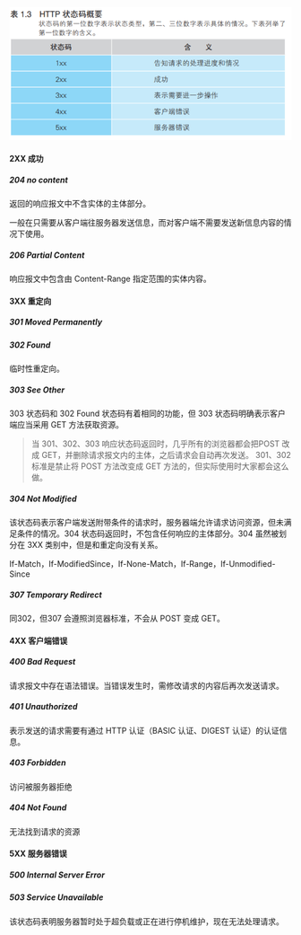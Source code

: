 ![1569479058430](../_assets/image/1569479058430.png)

#### 2XX 成功

##### 204 no content

返回的响应报文中不含实体的主体部分。

一般在只需要从客户端往服务器发送信息，而对客户端不需要发送新信息内容的情况下使用。

##### 206 Partial Content

响应报文中包含由 Content-Range 指定范围的实体内容。



#### 3XX 重定向

##### 301 Moved Permanently

##### 302 Found

临时性重定向。

##### 303 See Other

303 状态码和 302 Found 状态码有着相同的功能，但 303 状态码明确表示客户端应当采用 GET 方法获取资源。

> 当 301、302、303 响应状态码返回时，几乎所有的浏览器都会把POST 改成 GET，并删除请求报文内的主体，之后请求会自动再次发送。
> 301、302 标准是禁止将 POST 方法改变成 GET 方法的，但实际使用时大家都会这么做。

##### 304 Not Modified

该状态码表示客户端发送附带条件的请求时，服务器端允许请求访问资源，但未满足条件的情况。304 状态码返回时，不包含任何响应的主体部分。304 虽然被划分在 3XX 类别中，但是和重定向没有关系。

If-Match，If-ModifiedSince，If-None-Match，If-Range，If-Unmodified-Since 

##### 307 Temporary Redirect

同302，但307 会遵照浏览器标准，不会从 POST 变成 GET。



#### 4XX 客户端错误

##### 400 Bad Request

请求报文中存在语法错误。当错误发生时，需修改请求的内容后再次发送请求。

##### 401 Unauthorized

表示发送的请求需要有通过 HTTP 认证（BASIC 认证、DIGEST 认证）的认证信息。

##### 403 Forbidden

访问被服务器拒绝

##### 404 Not Found

无法找到请求的资源



#### 5XX 服务器错误

##### 500 Internal Server Error

##### 503 Service Unavailable

该状态码表明服务器暂时处于超负载或正在进行停机维护，现在无法处理请求。











